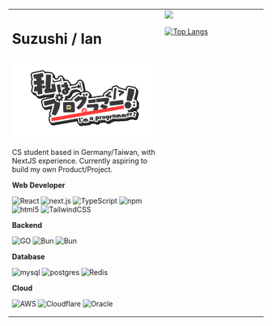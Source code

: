 <table>
  <tr>
    <td valign="top" width="60%">

# Suzushi / Ian

![Header](IamProgrammer!.png)

CS student based in Germany/Taiwan, with NextJS experience. Currently aspiring to build my own Product/Project.

**Web Developer**

<p>
  <img alt="React" src="https://img.shields.io/badge/-React-45b8d8?style=flat-square&logo=react&logoColor=white" />
  <img alt="next.js" src="https://img.shields.io/badge/-Next.js-000000?style=flat-square&logo=next.js&logoColor=white" />
  <img alt="TypeScript"
    src="https://img.shields.io/badge/-TypeScript-007ACC?style=flat-square&logo=typescript&logoColor=white" />
  <img alt="npm" src="https://img.shields.io/badge/-NPM-CB3837?style=flat-square&logo=npm&logoColor=white" />
  <img alt="html5" src="https://img.shields.io/badge/-HTML5-E34F26?style=flat-square&logo=html5&logoColor=white" />
  <img alt="TailwindCSS"
    src="https://img.shields.io/badge/-tailwindcss-50B3D0?style=flat-square&logo=tailwindcss&logoColor=white" />
</p>

**Backend**
<p>
  <img alt="GO"
    src="https://img.shields.io/badge/Go-00ADD8?logo=Go&logoColor=white&style=for-the-badge" />
    <img alt="Bun"
    src="https://img.shields.io/badge/Bun-000?logo=bun&logoColor=fff" />
   <img alt="Bun"
    src="https://img.shields.io/badge/TypeScript-3178C6?logo=typescript&logoColor=fff" />
</p>

**Database**

<p>
   <img alt="mysql" src="https://img.shields.io/badge/MySQL-00000F?style=for-the-badge&logo=mysql&logoColor=white" />
   <img alt="postgres" src="https://img.shields.io/badge/postgresql-4169e1?style=for-the-badge&logo=postgresql&logoColor=white" />
   <img alt="Redis" src="https://img.shields.io/badge/redis-%23DD0031.svg?style=for-the-badge&logo=redis&logoColor=white" />
</p>


**Cloud**

<p>
   <img alt="AWS" src="https://custom-icon-badges.demolab.com/badge/AWS-%23FF9900.svg?logo=aws&logoColor=white" />
   <img alt="Cloudflare" src="https://img.shields.io/badge/Cloudflare-F38020?logo=Cloudflare&logoColor=white" />
   <img alt="Oracle" src="https://custom-icon-badges.demolab.com/badge/Oracle%20Cloud-F80000?logo=oracle&logoColor=white" />
</p>

   </td>
   <td valign="top" width="40%">

<picture>
  <source
    srcset="https://github-readme-stats.vercel.app/api?username=suzushi-tw&show_icons=true&theme=dark"
    media="(prefers-color-scheme: dark)"
  />
  <source
    srcset="https://github-readme-stats.vercel.app/api?username=suzushi-tw&show_icons=true"
    media="(prefers-color-scheme: light), (prefers-color-scheme: no-preference)"
  />
  <img src="https://github-readme-stats.vercel.app/api?username=suzushi-tw&show_icons=true" />
</picture>

<br/>

[![Top Langs](https://github-readme-stats.vercel.app/api/top-langs/?username=suzushi-tw&layout=compact&theme=dark)](https://github.com/anuraghazra/github-readme-stats)

   </td>
  </tr>
</table>

